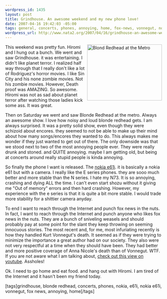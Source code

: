 ```yaml
--- 
wordpress_id: 1435
layout: post
title: Grindhouse. An awesome weekend and my new phone love!
date: 2007-04-16 19:42:03 -05:00
tags: general, concerts, phones, annoying, home, fox-news, vonnegut, nokia-e61i, e61i, nokia, blonde-redhead, grindhouse
wordpress_url: http://www.nata2.org/2007/04/16/grindhouse-an-awesome-weekend-and-my-new-phone-love/
---
```

<p><a title="Photo Sharing" href="http://www.flickr.com/photos/natatwo/459434089/"><img height="180" alt="Blond Redhead at the Metro" src="http://farm1.static.flickr.com/235/459434089_eb0e1e770b_m.jpg" width="240" align="right"></a>This weekend was pretty fun. Hiromi and I hung out a bunch. We went and saw Grindhouse. it was entertaining. I didn't like planet terror. I realized half way through that I really don't like a lot of Rodriguez's horror movies. I like Sin City and his none zombie movies. Not his zombie movies. However, Death proof was AMAZING. So awesome. Hiromi was not as sad about planet terror after watching those ladies kick some ass. It was great. </p> <p>Then on Saturday we went and saw Blonde Redhead at the metro. Always an awesome show. I love how noisy and loud blonde redhead gets. I am always surprised. It was a pretty solid show, even though they were schizoid about encores. they seemed to not be able to make up their mind about how many songs/encores they wanted to do. This always makes me wonder if they just wanted to get out of there. The only downside was that we stood next to two of the most annoying people ever. They were really drunk and stoned. and QUITE annoying. maybe I am getting old, but being at concerts around really stupid people is kinda annoying. </p> <p>So finally the phone I want is released. The <a href="http://europe.nokia.com/A4344018">nokia e61i</a>. it is basically a nokia e61 but with a camera. I really like the E series phones. they are sooo much better and more stable than the N series. I hate my N73. It is so annoying, crashing and dying ALL the time. I can't even start shozu without it giving me "Out of memory" errors and then hard crashing. However, my experience with the e series&nbsp;is that it is quite a bit more stable. I would&nbsp;trade more stability for a shittier camera anyday. </p> <p>To end I want to reach through the Internet and punch fox news in the nuts. In fact, I want to reach through the Internet and punch anyone who likes fox news in the nuts. They are a bunch of sniveling weasels and should probably pay at some point for the slant they keep throwing on seeming innocuous stories. The most recent and, for me, most infuriating recently is how they handled Kurt Vonnegut's death. It seemed as if they were trying to minimize the importance a great author had on our society. They also were not very respectful at a time when they should have been. They had better and more positive coverage of Anna Nicole's death than of Vonnegut. WTF. If you are not aware what I am talking about, <a href="http://www.youtube.com/watch?v=1SiVasR2Gzo">check out this view on youtube</a>. Assholes!</p> <p>Ok. I need to go home and eat food. and hang out with Hiromi. I am tired of the Internet and it hasn't been my friend today.</p> <div class="wlWriterSmartContent" id="0767317B-992E-4b12-91E0-4F059A8CECA8:090b2c25-e894-4a06-a383-c327a2d9b0e5" contenteditable="false" style="padding-right: 0px; display: inline; padding-left: 0px; padding-bottom: 0px; margin: 0px; padding-top: 0px">[tags]grindhouse, blonde redhead, concerts, phones, nokia, e61i, nokia e61i, vonnegut, fox news, annoying, home[/tags]</div>
